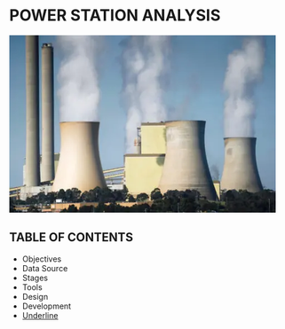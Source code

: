 # POWER STATION ANALYSIS
![Power Station](assets/images/Station_image.png)
## TABLE OF CONTENTS
-  Objectives
-  Data Source
-  Stages
-  Tools
-  Design
-  Development
-  [Underline](#underline)


